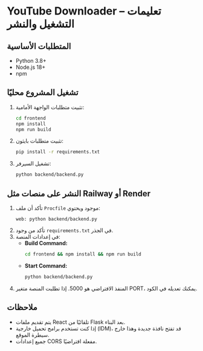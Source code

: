 # YouTube Downloader – تعليمات التشغيل والنشر

## المتطلبات الأساسية
- Python 3.8+
- Node.js 18+
- npm

## تشغيل المشروع محليًا

1. تثبيت متطلبات الواجهة الأمامية:
   ```bash
   cd frontend
   npm install
   npm run build
   ```
2. تثبيت متطلبات بايثون:
   ```bash
   pip install -r requirements.txt
   ```
3. تشغيل السيرفر:
   ```bash
   python backend/backend.py
   ```

## النشر على منصات مثل Railway أو Render

1. تأكد أن ملف `Procfile` موجود ويحتوي:
   ```
   web: python backend/backend.py
   ```
2. تأكد من وجود `requirements.txt` في الجذر.
3. في إعدادات المنصة:
   - **Build Command:**
     ```bash
     cd frontend && npm install && npm run build
     ```
   - **Start Command:**
     ```bash
     python backend/backend.py
     ```
4. المنفذ الافتراضي هو 5000. إذا تطلبت المنصة متغير PORT، يمكنك تعديله في الكود.

## ملاحظات
- يتم تقديم ملفات React تلقائيًا من Flask بعد البناء.
- إذا كنت تستخدم برامج تحميل خارجية (IDM)، قد تفتح نافذة جديدة وهذا خارج سيطرة الموقع.
- جميع إعدادات CORS مفعلة افتراضيًا.
